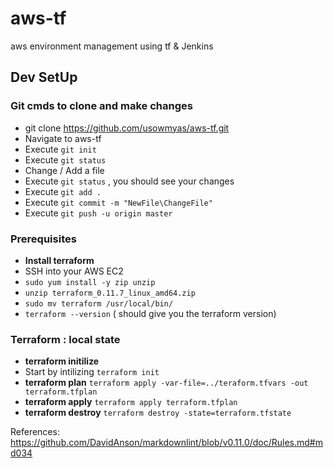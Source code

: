 # aws-tf
aws environment management using tf &amp; Jenkins

## Dev SetUp

### Git cmds to clone and make changes

* git clone https://github.com/usowmyas/aws-tf.git
* Navigate to aws-tf
* Execute `git init`
* Execute `git status`
* Change / Add a file 
* Execute `git status` , you should see your changes
* Execute `git add .`
* Execute `git commit -m "NewFile\ChangeFile"`
* Execute `git push -u origin master`

### Prerequisites

* **Install terraform**
 * SSH into your AWS EC2
 * `sudo yum install -y zip unzip` 
 * `unzip terraform_0.11.7_linux_amd64.zip`
 * `sudo mv terraform /usr/local/bin/`
 * `terraform --version` ( should give you the terraform version)


### Terraform : local state

* **terraform initilize**
 * Start by intilizing `terraform init`
* **terraform plan**
 `terraform apply -var-file=../teraform.tfvars -out terraform.tfplan`
* **terraform apply**
 `terraform apply terraform.tfplan`
* **terraform destroy**
 `terraform destroy -state=terraform.tfstate`

References:
https://github.com/DavidAnson/markdownlint/blob/v0.11.0/doc/Rules.md#md034
